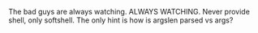 The bad guys are always watching. ALWAYS WATCHING. Never provide shell, only softshell. The only hint is how is argslen parsed vs args?